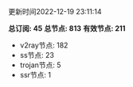 更新时间2022-12-19 23:11:14

**总订阅: 45**
**总节点: 813**
**有效节点: 211**
- v2ray节点: 182
- ss节点: 23
- trojan节点: 5
- ssr节点: 1
